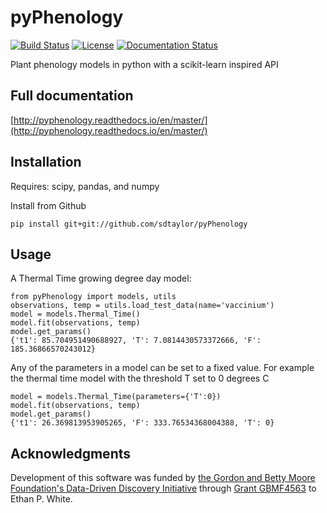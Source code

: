 # pyPhenology  
[![Build Status](https://travis-ci.org/sdtaylor/pyPhenology.svg?branch=master)](https://travis-ci.org/sdtaylor/pyPhenology) 
[![License](http://img.shields.io/badge/license-MIT-blue.svg)](https://raw.githubusercontent.com/sdtaylor/phPhenology/master/LICENSE)
[![Documentation Status](https://readthedocs.org/projects/pyphenology/badge/?version=master)](http://pyphenology.readthedocs.io/en/master/?badge=master)  

Plant phenology models in python with a scikit-learn inspired API

## Full documentation  

[http://pyphenology.readthedocs.io/en/master/](http://pyphenology.readthedocs.io/en/master/)


## Installation
Requires: scipy, pandas, and numpy

Install from Github  

```
pip install git+git://github.com/sdtaylor/pyPhenology
```

## Usage  

A Thermal Time growing degree day model:

```
from pyPhenology import models, utils
observations, temp = utils.load_test_data(name='vaccinium')
model = models.Thermal_Time()
model.fit(observations, temp)
model.get_params()
{'t1': 85.704951490688927, 'T': 7.0814430573372666, 'F': 185.36866570243012}
```

Any of the parameters in a model can be set to a fixed value. For example the thermal time model with the threshold T set to 0 degrees C

```
model = models.Thermal_Time(parameters={'T':0})
model.fit(observations, temp)
model.get_params()
{'t1': 26.369813953905265, 'F': 333.76534368004388, 'T': 0}
```

## Acknowledgments

Development of this software was funded by
[the Gordon and Betty Moore Foundation's Data-Driven Discovery Initiative](http://www.moore.org/programs/science/data-driven-discovery) through
[Grant GBMF4563](http://www.moore.org/grants/list/GBMF4563) to Ethan P. White.
